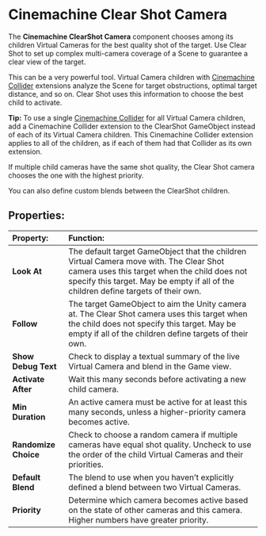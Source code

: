 # Cinemachine Clear Shot Camera

The __Cinemachine ClearShot Camera__ component chooses among its children Virtual Cameras for the best quality shot of the target. Use Clear Shot to set up complex multi-camera coverage of a Scene to guarantee a clear view of the target.

This can be a very powerful tool. Virtual Camera children with [Cinemachine Collider](CinemachineCollider.html) extensions analyze the Scene for target obstructions, optimal target distance, and so on. Clear Shot uses this information to choose the best child to activate.

**Tip:** To use a single [Cinemachine Collider](CinemachineCollider.html) for all Virtual Camera children, add a Cinemachine Collider extension to the ClearShot GameObject instead of each of its Virtual Camera children. This Cinemachine Collider extension applies to all of the children, as if each of them had that Collider as its own extension.

If multiple child cameras have the same shot quality, the Clear Shot camera chooses the one with the highest priority.

You can also define custom blends between the ClearShot children.

## Properties:

| **Property:** | **Function:** |
|:---|:---|
| __Look At__ | The default target GameObject that the children Virtual Camera move with. The Clear Shot camera uses this target when the child does not specify this target. May be empty if all of the children define targets of their own. |
| __Follow__ | The target GameObject to aim the Unity camera at. The Clear Shot camera uses this target when the child does not specify this target. May be empty if all of the children define targets of their own. |
| __Show Debug Text__ | Check to display a textual summary of the live Virtual Camera and blend in the Game view. |
| __Activate After__ | Wait this many seconds before activating a new child camera. |
| __Min Duration__ | An active camera must be active for at least this many seconds, unless a higher-priority camera becomes active. |
| __Randomize Choice__ | Check to choose a random camera if multiple cameras have equal shot quality. Uncheck to use the order of the child Virtual Cameras and their priorities. |
| __Default Blend__ | The blend to use when you haven’t explicitly defined a blend between two Virtual Cameras. |
| __Priority__ | Determine which camera becomes active based on the state of other cameras and this camera. Higher numbers have greater priority. |


